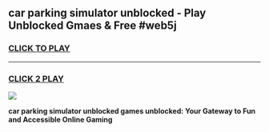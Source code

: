 
## car parking simulator unblocked - Play Unblocked Gmaes & Free #web5j
<h3>
<a href="https://news.freeplayer.one?title=car_parking_simulator_unblocked&ref=24F">CLICK TO PLAY</a></h3>
<hr>

<h3>
<a href="https://news.freeplayer.one?title=car_parking_simulator_unblocked&ref=24F">CLICK 2 PLAY</a>
  
</h3>

<a href="https://news.freeplayer.one?title=car_parking_simulator_unblocked&ref=24F/"><img src="https://clearcache.store/games.png"></a>


**car parking simulator unblocked games unblocked: Your Gateway to Fun and Accessible Online Gaming**
